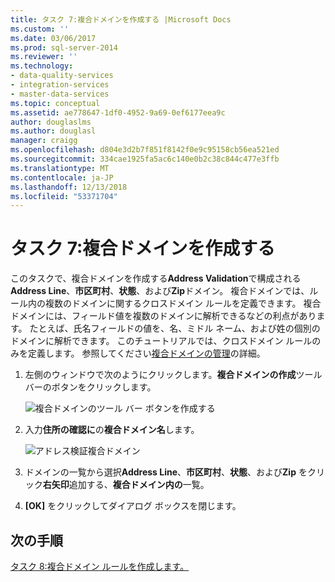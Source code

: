 ```yaml
---
title: タスク 7:複合ドメインを作成する |Microsoft Docs
ms.custom: ''
ms.date: 03/06/2017
ms.prod: sql-server-2014
ms.reviewer: ''
ms.technology:
- data-quality-services
- integration-services
- master-data-services
ms.topic: conceptual
ms.assetid: ae778647-1df0-4952-9a69-0ef6177eea9c
author: douglaslms
ms.author: douglasl
manager: craigg
ms.openlocfilehash: d804e3d2b7f851f8142f0e9c95158cb56ea521ed
ms.sourcegitcommit: 334cae1925fa5ac6c140e0b2c38c844c477e3ffb
ms.translationtype: MT
ms.contentlocale: ja-JP
ms.lasthandoff: 12/13/2018
ms.locfileid: "53371704"
---
```

# <a name="task-7-creating-a-composite-domain"></a>タスク 7:複合ドメインを作成する
  このタスクで、複合ドメインを作成する**Address Validation**で構成される**Address Line**、**市区町村**、**状態**、および**Zip**ドメイン。 複合ドメインでは、ルール内の複数のドメインに関するクロスドメイン ルールを定義できます。 複合ドメインには、フィールド値を複数のドメインに解析できるなどの利点があります。  たとえば、氏名フィールドの値を、名、ミドル ネーム、および姓の個別のドメインに解析できます。 このチュートリアルでは、クロスドメイン ルールのみを定義します。 参照してください[複合ドメインの管理](https://msdn.microsoft.com/library/hh510399.aspx)の詳細。  
  
1.  左側のウィンドウで次のようにクリックします。**複合ドメインの作成**ツールバーのボタンをクリックします。  
  
     ![複合ドメインのツール バー ボタンを作成する](../../2014/tutorials/media/et-creatingacompositedomain-01.jpg "複合ドメインのツール バー ボタンの作成")  
  
2.  入力**住所の確認に**の**複合ドメイン名**します。  
  
     ![アドレス検証複合ドメイン](../../2014/tutorials/media/et-creatingacompositedomain-02.jpg "アドレス検証複合ドメイン")  
  
3.  ドメインの一覧から選択**Address Line**、**市区町村**、**状態**、および**Zip**  をクリック**右矢印**追加する、**複合ドメイン内の**一覧。  
  
4.  **[OK]** をクリックしてダイアログ ボックスを閉じます。  
  
## <a name="next-step"></a>次の手順  
 [タスク 8:複合ドメイン ルールを作成します。](../../2014/tutorials/task-8-creating-a-composite-domain-rule.md)  
  
  
